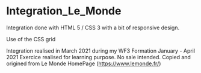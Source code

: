 # Integration_Le_Monde

Integration done with HTML 5 / CSS 3 with a bit of responsive design.

Use of the CSS grid

Integration realised in March 2021 during my WF3 Formation January - April 2021
Exercice realised for learning purpose. No sale intended.
Copied and origined from Le Monde HomePage (https://www.lemonde.fr/)
